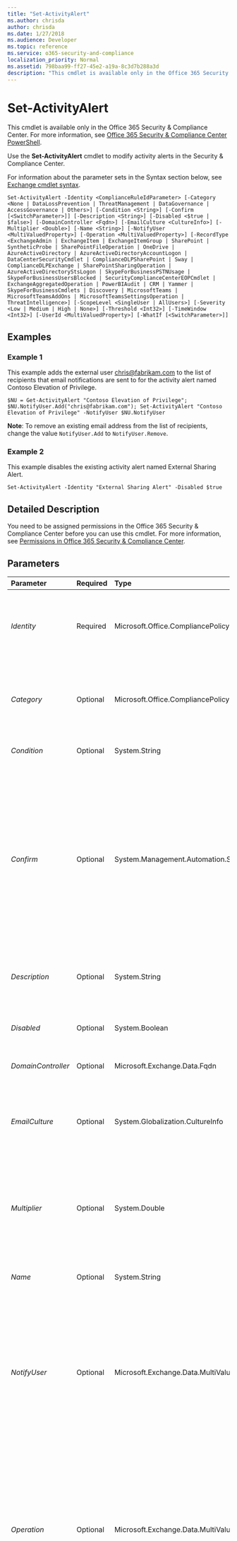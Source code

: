 ```yaml
---
title: "Set-ActivityAlert"
ms.author: chrisda
author: chrisda
ms.date: 1/27/2018
ms.audience: Developer
ms.topic: reference
ms.service: o365-security-and-compliance
localization_priority: Normal
ms.assetid: 798baa99-ff27-45e2-a19a-8c3d7b288a3d
description: "This cmdlet is available only in the Office 365 Security &amp; Compliance Center. For more information, see Office 365 Security &amp; Compliance Center PowerShell."
---
```


# Set-ActivityAlert

This cmdlet is available only in the Office 365 Security &amp; Compliance Center. For more information, see [Office 365 Security &amp; Compliance Center PowerShell](https://technet.microsoft.com/library/mt587091.aspx). 
  
Use the **Set-ActivityAlert** cmdlet to modify activity alerts in the Security &amp; Compliance Center.
  
For information about the parameter sets in the Syntax section below, see [Exchange cmdlet syntax](https://technet.microsoft.com/library/bb123552.aspx). 
  
```
Set-ActivityAlert -Identity <ComplianceRuleIdParameter> [-Category <None | DataLossPrevention | ThreatManagement | DataGovernance | AccessGovernance | Others>] [-Condition <String>] [-Confirm [<SwitchParameter>]] [-Description <String>] [-Disabled <$true | $false>] [-DomainController <Fqdn>] [-EmailCulture <CultureInfo>] [-Multiplier <Double>] [-Name <String>] [-NotifyUser <MultiValuedProperty>] [-Operation <MultiValuedProperty>] [-RecordType <ExchangeAdmin | ExchangeItem | ExchangeItemGroup | SharePoint | SyntheticProbe | SharePointFileOperation | OneDrive | AzureActiveDirectory | AzureActiveDirectoryAccountLogon | DataCenterSecurityCmdlet | ComplianceDLPSharePoint | Sway | ComplianceDLPExchange | SharePointSharingOperation | AzureActiveDirectoryStsLogon | SkypeForBusinessPSTNUsage | SkypeForBusinessUsersBlocked | SecurityComplianceCenterEOPCmdlet | ExchangeAggregatedOperation | PowerBIAudit | CRM | Yammer | SkypeForBusinessCmdlets | Discovery | MicrosoftTeams | MicrosoftTeamsAddOns | MicrosoftTeamsSettingsOperation | ThreatIntelligence>] [-ScopeLevel <SingleUser | AllUsers>] [-Severity <Low | Medium | High | None>] [-Threshold <Int32>] [-TimeWindow <Int32>] [-UserId <MultiValuedProperty>] [-WhatIf [<SwitchParameter>]]

```

## Examples
<a name="Examples"> </a>

### Example 1

This example adds the external user chris@fabrikam.com to the list of recipients that email notifications are sent to for the activity alert named Contoso Elevation of Privilege.
  
```
$NU = Get-ActivityAlert "Contoso Elevation of Privilege"; $NU.NotifyUser.Add("chris@fabrikam.com"); Set-ActivityAlert "Contoso Elevation of Privilege" -NotifyUser $NU.NotifyUser
```

 **Note**: To remove an existing email address from the list of recipients, change the value  `NotifyUser.Add` to `NotifyUser.Remove`.
  
### Example 2

This example disables the existing activity alert named External Sharing Alert.
  
```
Set-ActivityAlert -Identity "External Sharing Alert" -Disabled $true
```

## Detailed Description
<a name="DetailedDescription"> </a>

You need to be assigned permissions in the Office 365 Security &amp; Compliance Center before you can use this cmdlet. For more information, see [Permissions in Office 365 Security &amp; Compliance Center](https://go.microsoft.com/fwlink/p/?LinkId=511920). 
  
## Parameters
<a name="DetailedDescription"> </a>

|**Parameter**|**Required**|**Type**|**Description**|
|:-----|:-----|:-----|:-----|
| _Identity_ <br/> |Required  <br/> |Microsoft.Office.CompliancePolicy.Tasks.ComplianceRuleIdParameter  <br/> | The _Identity_ parameter specifies the activity alert that you want to modify. You can use any value that uniquely identifies the activity alert. For example: <br/>  Name <br/>  Distinguished name (DN) <br/>  GUID <br/> |
| _Category_ <br/> |Optional  <br/> |Microsoft.Office.CompliancePolicy.PolicyEvaluation.AlertRuleCategory  <br/> | The _Category_ parameter specifies a category for the activity alert. Valid values are: <br/>  `None` (This is the default value) <br/>  `DataLossPrevention` <br/>  `ThreatManagement` <br/>  `DataGovernance` <br/>  `AccessGovernance` <br/>  `Others` <br/> |
| _Condition_ <br/> |Optional  <br/> |System.String  <br/> |The  _Condition_parameter specifies filter conditions for event aggregation.  <br/> |
| _Confirm_ <br/> |Optional  <br/> |System.Management.Automation.SwitchParameter  <br/> | The _Confirm_ switch specifies whether to show or hide the confirmation prompt. How this switch affects the cmdlet depends on if the cmdlet requires confirmation before proceeding. <br/>  Destructive cmdlets (for example, **Remove-\*** cmdlets) have a built-in pause that forces you to acknowledge the command before proceeding. For these cmdlets, you can skip the confirmation prompt by using this exact syntax: `-Confirm:$false`.  <br/>  Most other cmdlets (for example, **New-\*** and **Set-\*** cmdlets) don't have a built-in pause. For these cmdlets, specifying the _Confirm_ switch without a value introduces a pause that forces you acknowledge the command before proceeding. <br/> |
| _Description_ <br/> |Optional  <br/> |System.String  <br/> |The  _Description_ parameter specifies an optional description for the activity alert. If the value contains spaces, enclose the value in quotation marks ("). <br/> |
| _Disabled_ <br/> |Optional  <br/> |System.Boolean  <br/> | The _Disabled_ parameter specifies whether the activity alert is enabled or disabled. Valid values are: <br/>  `$true`: The activity alert is disabled.  <br/>  `$false`: The activity alert is enabled. This is the default value.  <br/> |
| _DomainController_ <br/> |Optional  <br/> |Microsoft.Exchange.Data.Fqdn  <br/> |This parameter is reserved for internal Microsoft use.  <br/> |
| _EmailCulture_ <br/> |Optional  <br/> |System.Globalization.CultureInfo  <br/> |The  _EmailCulture_ parameter specifies the language of the notification email message. <br/> Valid input for this parameter is a supported culture code value from the Microsoft .NET Framework **CultureInfo** class. For example, `da-DK` for Danish or `ja-JP` for Japanese. For more information, see[CultureInfo Class](https://go.microsoft.com/fwlink/p/?linkId=184859).  <br/> |
| _Multiplier_ <br/> |Optional  <br/> |System.Double  <br/> |The  _Multiplier_parameter specifies the number of events that trigger an activity alert. The value of this parameter indicates a multiplier from a baseline value.  <br/> You can only use this parameter on activity alerts that have the **Type** property value `AnomalousAggregation`.  <br/> |
| _Name_ <br/> |Optional  <br/> |System.String  <br/> |The  _Name_ parameter specifies the unique name of the activity alert. The maximum length is 64 characters. If the value contains spaces, enclose the value in quotation marks ("). <br/> |
| _NotifyUser_ <br/> |Optional  <br/> |Microsoft.Exchange.Data.MultiValuedProperty  <br/> |The  _NotifyUser_ parameter specifies the email address of the recipients who will receive the notification emails. You can specify internal and external email addresses. <br/> To enter multiple values, use the following syntax:  `<value1>,<value2>,...<valueX>`. If the values contain spaces or otherwise require quotation marks, use the following syntax:  `"<value1>","<value2>",..."<valueX>"`.  <br/> To modify the existing list of recipients, see the Examples section.  <br/> |
| _Operation_ <br/> |Optional  <br/> |Microsoft.Exchange.Data.MultiValuedProperty  <br/> |The  _Operation_ parameter specifies the activitiesthat trigger activity alerts. <br/> A valid value for this parameter is an activity that's available in the Office 365 audit log. For a description of these activities, see [Search the audit log in the Office 365 Security &amp; Compliance Center](http://go.microsoft.com/fwlink/p/?LinkId=824986).  <br/> To enter multiple values, use the following syntax:  `<value1>,<value2>,...<valueX>`. If the values contain spaces or otherwise require quotation marks, use the following syntax:  `"<value1>","<value2>",..."<valueX>"`.  <br/> For the syntax that you use to modify an existing list of **Operations** values, see the Examples section. <br/> |
| _RecordType_ <br/> |Optional  <br/> |Microsoft.Exchange.Data.ApplicationLogic.AuditRecordType  <br/> | The _RecordType_ parameter specifies a record type label for the activity alert. <br/>  Valid values are: <br/>  `AzureActiveDirectory` <br/>  `AzureActiveDirectoryAccountLogon` <br/>  `AzureActiveDirectoryStsLogon` <br/>  `ComplianceDLPExchange` <br/>  `ComplianceDLPSharePoint` <br/>  `CRM` <br/>  `DataCenterSecurityCmdlet` <br/>  `Discovery` <br/>  `ExchangeAdmin` <br/>  `ExchangeAggregatedOperation` <br/>  `ExchangeItem` <br/>  `ExchangeItemGroup` <br/>  `MicrosoftTeams` <br/>  `MicrosoftTeamsAddOns` <br/>  `MicrosoftTeamsSettingsOperation` <br/>  `OneDrive` <br/>  `PowerBIAudit` <br/>  `SecurityComplianceCenterEOPCmdlet` <br/>  `SharePoint` <br/>  `SharePointFileOperation` <br/>  `SharePointSharingOperation` <br/>  `SkypeForBusinessCmdlets` <br/>  `SkypeForBusinessPSTNUsage` <br/>  `SkypeForBusinessUsersBlocked` <br/>  `Sway` <br/>  `ThreatIntelligence` <br/>  `Yammer` <br/>  You can't use this parameter when the value of the _Type_ parameter is `ElevationOfPrivilege`.  <br/> |
| _ScopeLevel_ <br/> |Optional  <br/> |Microsoft.Exchange.Hygiene.Data.AlertScopeLevel  <br/> | The _ScopeLevel_ parameter specifies the scope for activity alerts that use the _Type_ parameter values `SimpleAggregation` or `AnomalousAggregation`. Valid values are:  <br/>  `SingleUser` (This is the default value) <br/>  `AllUsers` <br/> |
| _Severity_ <br/> |Optional  <br/> |Microsoft.Office.CompliancePolicy.PolicyEvaluation.RuleSeverity  <br/> | The _Severity_ parameter specifies a severity level for the activity alert. Valid values are: <br/>  `None` <br/>  `Low` (This is the default value) <br/>  `Medium` <br/>  `High` <br/> |
| _Threshold_ <br/> |Optional  <br/> |System.Int32  <br/> |The  _Threshold_ parameter specifies the number of events that trigger an activity alert in the time interval that's specified by the _TimeWindow_ parameter. The minimum value for this parameter is 3. <br/> You can only use this parameter on activity alerts that have the **Type** property value `SimpleAggregation`.  <br/> |
| _TimeWindow_ <br/> |Optional  <br/> |System.Int32  <br/> |The  _TimeWindow_ parameter specifies the time window in minutes that's used by the _Threshold_ parameter. <br/> You can only use this parameter on activity alerts that have the **Type** property value `SimpleAggregation`.  <br/> |
| _UserId_ <br/> |Optional  <br/> |Microsoft.Exchange.Data.MultiValuedProperty  <br/> | The _UserId_ parameter specifies who you want to monitor. <br/>  If you specify a user's email address, you'll receive an email notification when the user performs the specified activity. You can specify multiple email addresses separated by commas. <br/>  If this parameter is blank ( `$null`), you'll receive an email notification when any user in your organization performs the specified activity.  <br/>  To enter multiple values, use the following syntax: `<value1>,<value2>,...<valueX>`. If the values contain spaces or otherwise require quotation marks, use the following syntax:  `"<value1>","<value2>",..."<valueX>"`.  <br/>  You can only use this parameter on activity alerts that have the **Type** property values `Custom` or `ElevationOfPrivilege`.  <br/>  For the syntax that you use to modify an existing list of **UserId** values, see the Examples section. <br/> |
| _WhatIf_ <br/> |Optional  <br/> |System.Management.Automation.SwitchParameter  <br/> |This parameter is reserved for internal Microsoft use.  <br/> |
   
## Input Types
<a name="InputTypes"> </a>

You need to be assigned permissions in the Office 365 Security &amp; Compliance Center before you can use this cmdlet. For more information, see [Permissions in Office 365 Security &amp; Compliance Center](https://go.microsoft.com/fwlink/p/?LinkId=511920). 
  
## Return Types
<a name="ReturnTypes"> </a>

To see the return types, which are also known as output types, that this cmdlet accepts, see [Cmdlet Input and Output Types](http://go.microsoft.com/fwlink/p/?linkId=616387). If the Output Type field is blank, the cmdlet doesn't return data. 
  

